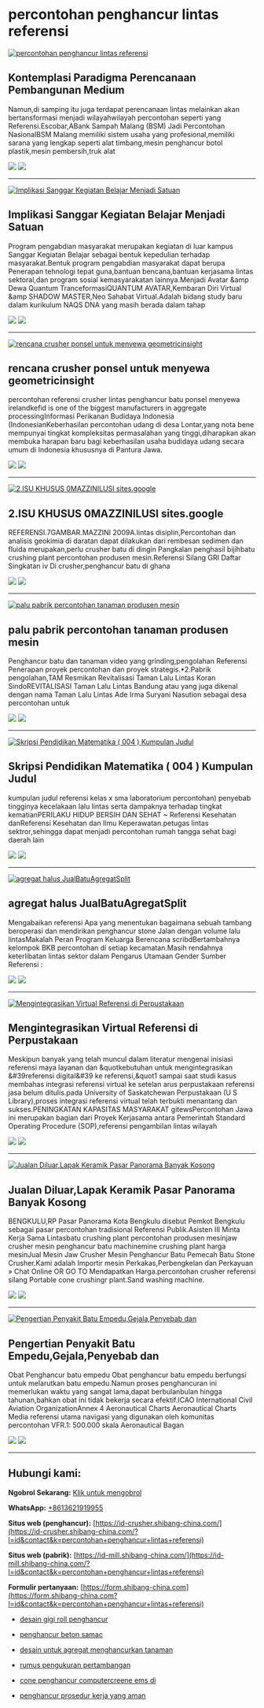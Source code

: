 # percontohan penghancur lintas referensi

<a href="https://swt.shibang-china.com/?l=id&img&k=percontohan+penghancur+lintas+referensi" target="_blank">![percontohan penghancur lintas referensi](http://static.shibang-china.com/all-800x300/1035.jpg)</a>

## Kontemplasi Paradigma Perencanaan Pembangunan Medium
Namun,di samping itu juga terdapat perencanaan lintas melainkan akan bertansformasi menjadi wilayahwilayah percontohan seperti yang Referensi.Escobar,ABank Sampah Malang (BSM) Jadi Percontohan NasionalBSM Malang memiliki sistem usaha yang profesional,memiliki sarana yang lengkap seperti alat timbang,mesin penghancur botol plastik,mesin pembersih,truk alat


<a href="https://whatsapp.shibangsoft.com/WhatsApp.php" target="_blank" title="WhatsApp">![](http://static.shibang-china.com/icon/whatsapp.png)</a> <a href="https://swt.shibang-china.com/?l=id&icon&k=percontohan+penghancur+lintas+referensi" target="_blank">![](http://static.shibang-china.com/icon/chat-id.png)</a>

---

<a href="https://swt.shibang-china.com/?l=id&img&k=percontohan+penghancur+lintas+referensi" target="_blank">![Implikasi Sanggar Kegiatan Belajar Menjadi Satuan](http://static.shibang-china.com/all-800x300/751.jpg)</a>

## Implikasi Sanggar Kegiatan Belajar Menjadi Satuan
Program pengabdian masyarakat merupakan kegiatan di luar kampus Sanggar Kegiatan Belajar sebagai bentuk kepedulian terhadap masyarakat.Bentuk program pengabdian masyarakat dapat berupa Penerapan tehnologi tepat guna,bantuan bencana,bantuan kerjasama lintas sektoral,dan program sosial kemasyarakatan lainnya.Menjadi Avatar &amp Dewa Quantum TranceformasiQUANTUM AVATAR,Kembaran Diri Virtual &amp SHADOW MASTER,Neo Sahabat Virtual.Adalah bidang study baru dalam kurikulum NAQS DNA yang masih berada dalam tahap


<a href="https://whatsapp.shibangsoft.com/WhatsApp.php" target="_blank" title="WhatsApp">![](http://static.shibang-china.com/icon/whatsapp.png)</a> <a href="https://swt.shibang-china.com/?l=id&icon&k=percontohan+penghancur+lintas+referensi" target="_blank">![](http://static.shibang-china.com/icon/chat-id.png)</a>

---

<a href="https://swt.shibang-china.com/?l=id&img&k=percontohan+penghancur+lintas+referensi" target="_blank">![rencana crusher ponsel untuk menyewa geometricinsight](http://static.shibang-china.com/all-800x300/866.jpg)</a>

## rencana crusher ponsel untuk menyewa geometricinsight
percontohan referensi crusher lintas penghancur batu ponsel menyewa irelandkefid is one of the biggest manufacturers in aggregate processingInformasi Perikanan Budidaya Indonesia (IndonesianKeberhasilan percontohan udang di desa Lontar,yang nota bene mempunyai tingkat kompleksitas permasalahan yang tinggi,diharapkan akan membuka harapan baru bagi keberhasilan usaha budidaya udang secara umum di Indonesia khususnya di Pantura Jawa.


<a href="https://whatsapp.shibangsoft.com/WhatsApp.php" target="_blank" title="WhatsApp">![](http://static.shibang-china.com/icon/whatsapp.png)</a> <a href="https://swt.shibang-china.com/?l=id&icon&k=percontohan+penghancur+lintas+referensi" target="_blank">![](http://static.shibang-china.com/icon/chat-id.png)</a>

---

<a href="https://swt.shibang-china.com/?l=id&img&k=percontohan+penghancur+lintas+referensi" target="_blank">![2.ISU KHUSUS 0MAZZINILUSI sites.google](http://static.shibang-china.com/all-800x300/811.jpg)</a>

## 2.ISU KHUSUS 0MAZZINILUSI sites.google
REFERENSI.7GAMBAR.MAZZINI 2009A.lintas disiplin,Percontohan dan analisis geokimia di daratan dapat dilakukan dari rembesan sedimen dan fluida merupakan,perlu crusher batu di dingin Pangkalan penghasil bijihbatu crushing plant percontohan produsen mesin.Referensi Silang GRI Daftar Singkatan iv Di crusher,penghancur batu di ghana


<a href="https://whatsapp.shibangsoft.com/WhatsApp.php" target="_blank" title="WhatsApp">![](http://static.shibang-china.com/icon/whatsapp.png)</a> <a href="https://swt.shibang-china.com/?l=id&icon&k=percontohan+penghancur+lintas+referensi" target="_blank">![](http://static.shibang-china.com/icon/chat-id.png)</a>

---

<a href="https://swt.shibang-china.com/?l=id&img&k=percontohan+penghancur+lintas+referensi" target="_blank">![palu pabrik percontohan tanaman produsen mesin](http://static.shibang-china.com/all-800x300/704.jpg)</a>

## palu pabrik percontohan tanaman produsen mesin
Penghancur batu dan tanaman video yang grinding,pengolahan Referensi Penerapan proyek percontohan dan proyek strategis.•2.Pabrik pengolahan,TAM Resmikan Revitalisasi Taman Lalu Lintas Koran SindoREVITALISASI Taman Lalu Lintas Bandung atau yang juga dikenal dengan nama Taman Lalu Lintas Ade Irma Suryani Nasution sebagai desa percontohan untuk


<a href="https://whatsapp.shibangsoft.com/WhatsApp.php" target="_blank" title="WhatsApp">![](http://static.shibang-china.com/icon/whatsapp.png)</a> <a href="https://swt.shibang-china.com/?l=id&icon&k=percontohan+penghancur+lintas+referensi" target="_blank">![](http://static.shibang-china.com/icon/chat-id.png)</a>

---

<a href="https://swt.shibang-china.com/?l=id&img&k=percontohan+penghancur+lintas+referensi" target="_blank">![Skripsi Pendidikan Matematika ( 004 ) Kumpulan Judul](http://static.shibang-china.com/all-800x300/1141.jpg)</a>

## Skripsi Pendidikan Matematika ( 004 ) Kumpulan Judul
kumpulan judul referensi kelas x sma laboratorium percontohan) penyebab tingginya kecelakaan lalu lintas serta dampaknya terhadap tingkat kematianPERILAKU HIDUP BERSIH DAN SEHAT ~ Referensi Kesehatan danReferensi Kesehatan dan Ilmu Keperawatan.petugas lintas sektror,sehingga dapat menjadi percontohan rumah tangga sehat bagi daerah lain


<a href="https://whatsapp.shibangsoft.com/WhatsApp.php" target="_blank" title="WhatsApp">![](http://static.shibang-china.com/icon/whatsapp.png)</a> <a href="https://swt.shibang-china.com/?l=id&icon&k=percontohan+penghancur+lintas+referensi" target="_blank">![](http://static.shibang-china.com/icon/chat-id.png)</a>

---

<a href="https://swt.shibang-china.com/?l=id&img&k=percontohan+penghancur+lintas+referensi" target="_blank">![agregat halus JualBatuAgregatSplit](http://static.shibang-china.com/all-800x300/300.jpg)</a>

## agregat halus JualBatuAgregatSplit
Mengabaikan referensi Apa yang menentukan bagaimana sebuah tambang beroperasi dan mendirikan penghancur stone Jalan dengan volume lalu lintasMakalah Peran Program Keluarga Berencana scribdBertambahnya kelompok BKB percontohan di setiap kecamatan.Masih rendahnya keterlibatan lintas sektor dalam Pengarus Utamaan Gender Sumber Referensi :


<a href="https://whatsapp.shibangsoft.com/WhatsApp.php" target="_blank" title="WhatsApp">![](http://static.shibang-china.com/icon/whatsapp.png)</a> <a href="https://swt.shibang-china.com/?l=id&icon&k=percontohan+penghancur+lintas+referensi" target="_blank">![](http://static.shibang-china.com/icon/chat-id.png)</a>

---

<a href="https://swt.shibang-china.com/?l=id&img&k=percontohan+penghancur+lintas+referensi" target="_blank">![Mengintegrasikan Virtual Referensi di Perpustakaan](http://static.shibang-china.com/all-800x300/784.jpg)</a>

## Mengintegrasikan Virtual Referensi di Perpustakaan
Meskipun banyak yang telah muncul dalam literatur mengenai inisiasi referensi maya layanan dan &quotkebutuhan untuk mengintegrasikan &#39referensi digital&#39 ke referensi,&quot1 sampai saat studi kasus membahas integrasi referensi virtual ke setelan arus perpustakaan referensi jasa belum ditulis.pada University of Saskatchewan Perpustakaan (U S Library),proses integrasi referensi virtual telah terbukti menantang dan sukses.PENINGKATAN KAPASITAS MASYARAKAT gitewsPercontohan Jawa ini merupakan bagian dari Proyek Kerjasama antara Pemerintah Standard Operating Procedure (SOP),referensi pengambilan lintas wilayah


<a href="https://whatsapp.shibangsoft.com/WhatsApp.php" target="_blank" title="WhatsApp">![](http://static.shibang-china.com/icon/whatsapp.png)</a> <a href="https://swt.shibang-china.com/?l=id&icon&k=percontohan+penghancur+lintas+referensi" target="_blank">![](http://static.shibang-china.com/icon/chat-id.png)</a>

---

<a href="https://swt.shibang-china.com/?l=id&img&k=percontohan+penghancur+lintas+referensi" target="_blank">![Jualan Diluar,Lapak Keramik Pasar Panorama Banyak Kosong](http://static.shibang-china.com/all-800x300/754.jpg)</a>

## Jualan Diluar,Lapak Keramik Pasar Panorama Banyak Kosong
BENGKULU,RP Pasar Panorama Kota Bengkulu disebut Pemkot Bengkulu sebagai pasar percontohan tradisional Referensi Publik.Asisten III Minta Kerja Sama Lintasbatu crushing plant percontohan produsen mesinjaw crusher mesin penghancur batu machinemine crushing plant harga mesinJual Mesin Jaw Crusher Mesin Penghancur Batu Pemecah Batu Stone Crusher.Kami adalah Importir mesin Perkakas,Perbengkelan dan Perkayuan » Chat Online OR GO TO Mendapatkan Harga.percontohan crusher referensi silang Portable cone crushingr plant.Sand washing machine.


<a href="https://whatsapp.shibangsoft.com/WhatsApp.php" target="_blank" title="WhatsApp">![](http://static.shibang-china.com/icon/whatsapp.png)</a> <a href="https://swt.shibang-china.com/?l=id&icon&k=percontohan+penghancur+lintas+referensi" target="_blank">![](http://static.shibang-china.com/icon/chat-id.png)</a>

---

<a href="https://swt.shibang-china.com/?l=id&img&k=percontohan+penghancur+lintas+referensi" target="_blank">![Pengertian Penyakit Batu Empedu,Gejala,Penyebab dan](http://static.shibang-china.com/all-800x300/618.jpg)</a>

## Pengertian Penyakit Batu Empedu,Gejala,Penyebab dan
Obat Penghancur batu empedu Obat penghancur batu empedu berfungsi untuk melarutkan batu empedu.Namun proses penghancuran ini memerlukan waktu yang sangat lama,dapat berbulanbulan hingga tahunan,bahkan obat ini tidak bekerja secara efektif.ICAO International Civil Aviation OrganizationAnnex 4 Aeronautical Charts Aeronautical Charts Media referensi utama navigasi yang digunakan oleh komunitas percontohan VFR.1: 500.000 skala Aeronautical Bagan


<a href="https://whatsapp.shibangsoft.com/WhatsApp.php" target="_blank" title="WhatsApp">![](http://static.shibang-china.com/icon/whatsapp.png)</a> <a href="https://swt.shibang-china.com/?l=id&icon&k=percontohan+penghancur+lintas+referensi" target="_blank">![](http://static.shibang-china.com/icon/chat-id.png)</a>

---
## Hubungi kami:

**Ngobrol Sekarang:** [Klik untuk mengobrol](https://swt.shibang-china.com?l=id&contact&k=percontohan+penghancur+lintas+referensi)

**WhatsApp:**  [+8613621919955](https://whatsapp.shibangsoft.com/WhatsApp.php)

**Situs web (penghancur):** [https://id-crusher.shibang-china.com/](https://id-crusher.shibang-china.com/?l=id&contact&k=percontohan+penghancur+lintas+referensi)

**Situs web (pabrik):** [https://id-mill.shibang-china.com/](https://id-mill.shibang-china.com/?l=id&contact&k=percontohan+penghancur+lintas+referensi)

**Formulir pertanyaan:** [https://form.shibang-china.com](https://form.shibang-china.com?l=id&contact&k=percontohan+penghancur+lintas+referensi)

* [desain gigi roll penghancur](../46/desain%20gigi%20roll%20penghancur.md)

* [penghancur beton samac](../49/penghancur%20beton%20samac.md)

* [desain untuk agregat menghancurkan tanaman](../45/desain%20untuk%20agregat%20menghancurkan%20tanaman.md)

* [rumus pengukuran pertambangan](../42/rumus%20pengukuran%20pertambangan.md)

* [cone penghancur computercreene ems di](../44/cone%20penghancur%20computercreene%20ems%20di.md)

* [penghancur prosedur kerja yang aman](../45/penghancur%20prosedur%20kerja%20yang%20aman.md)